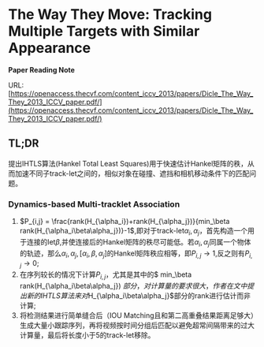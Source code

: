 # The Way They Move: Tracking Multiple Targets with Similar Appearance

**Paper Reading Note**

URL: [https://openaccess.thecvf.com/content_iccv_2013/papers/Dicle_The_Way_They_2013_ICCV_paper.pdf/](https://openaccess.thecvf.com/content_iccv_2013/papers/Dicle_The_Way_They_2013_ICCV_paper.pdf/)

## TL;DR
提出IHTLS算法(Hankel Total Least Squares)用于快速估计Hankel矩阵的秩，从而加速不同子track-let之间的，相似对象在碰撞、遮挡和相机移动条件下的匹配问题。

### Dynamics-based Multi-tracklet Association

1. $P_{i,j} = \frac{rank(H_{\alpha_i})+rank(H_{\alpha_j})}{min_\beta rank(H_{\alpha_i\beta\alpha_j})}-1$,即对于track-let$\alpha_i,\alpha_j$，首先构造一个用于连接的let$\beta$,并使连接后的Hankel矩阵的秩尽可能低。若$\alpha_i,\alpha_j$同属一个物体的轨迹，那么$\alpha_i,\alpha_j,[\alpha_i,\beta,\alpha_j]$的Hankel矩阵秩应相等，即$P_{i,j} \rightarrow1$,反之则有$P_{i,j} \rightarrow0$;
2. 在序列较长的情况下计算$P_{i,j}$，尤其是其中的$ min_\beta rank(H_{\alpha_i\beta\alpha_j}) $部分，对计算量的要求很大，作者在文中提出新的IHTLS算法来对$H_{\alpha_i\beta\alpha_j}$部分的rank进行估计而非计算;
3. 将检测结果进行简单缝合后（IOU Matching且和第二高重叠结果距离足够大）生成大量小跟踪序列，再将视频按时间分组后匹配以避免超常间隔带来的过大计算量，最后将长度小于5的track-let移除。
